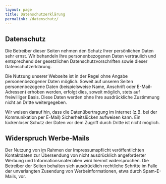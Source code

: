 ```yaml
---
layout: page
title: Datenschutzerklärung
permalink: /datenschutz/
---
```


## Datenschutz

Die Betreiber dieser Seiten nehmen den Schutz Ihrer persönlichen Daten sehr ernst. 
Wir behandeln Ihre personenbezogenen Daten vertraulich und entsprechend der 
gesetzlichen Datenschutzvorschriften sowie dieser Datenschutzerklärung.

Die Nutzung unserer Webseite ist in der Regel ohne Angabe personenbezogener 
Daten möglich. Soweit auf unseren Seiten personenbezogene Daten (beispielsweise 
Name, Anschrift oder E-Mail-Adressen) erhoben werden, erfolgt dies, soweit möglich, 
stets auf freiwilliger Basis. Diese Daten werden ohne Ihre ausdrückliche Zustimmung 
nicht an Dritte weitergegeben.</p> <p>Wir weisen darauf hin, dass die Datenübertragung 
im Internet (z.B. bei der Kommunikation per E-Mail) Sicherheitslücken aufweisen kann. 
Ein lückenloser Schutz der Daten vor dem Zugriff durch Dritte ist nicht möglich.

## Widerspruch Werbe-Mails

Der Nutzung von im Rahmen der Impressumspflicht veröffentlichten Kontaktdaten zur 
Übersendung von nicht ausdrücklich angeforderter Werbung und Informationsmaterialien 
wird hiermit widersprochen. Die Betreiber der Seiten behalten sich ausdrücklich 
rechtliche Schritte im Falle der unverlangten Zusendung von Werbeinformationen, 
etwa durch Spam-E-Mails, vor.

